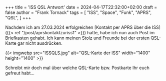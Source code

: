 +++
title = 'ISS QSL Antwort'
date = 2024-04-17T22:32:00+02:00
draft = false
author = "Frank Tornack"
tags = [
    "ISS",
    "Space",
    "Funk",
    "APRS",
    "QSL",
]
+++

Nachdem ich am 27.03.2024 erfolgreichen [Kontakt per APRS über die ISS]({{< ref "/post/aprskontaktzuriss1" >}}) hatte, habe ich nun auch Post im Briefkasten gehabt. Ich kann meinen Stolz und Freunde bei der ersten QSL-Karte gar nicht ausdrücken.

{{< imgwebp src="ISSQLS.jpg" alt="QSL-Karte der ISS" width="1400" height="1400" >}}

Schreibt mir doch mal über welche QSL-Karte bzw. Postkarte Ihr euch gefreut habt...
